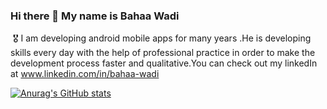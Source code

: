 ### Hi there 👋  My name is Bahaa Wadi


 🎖️ I am developing android mobile apps for many years .He is developing skills every day with the help of professional practice in order to make the development process faster and qualitative.You can check out my linkedIn at  www.linkedin.com/in/bahaa-wadi 
 
[![Anurag's GitHub stats](https://github-readme-stats.vercel.app/api?username=BhaaWadi)](https://github.com/anuraghazra/github-readme-stats)





<!--
**BhaaWadi/BhaaWadi** is a ✨ _special_ ✨ repository because its `README.md` (this file) appears on your GitHub profile.

Here are some ideas to get you started:

- 🔭 I’m currently working on ...
- 🌱 I’m currently learning ...
- 👯 I’m looking to collaborate on ...
- 🤔 I’m looking for help with ...
- 💬 Ask me about ...
- 📫 How to reach me: ...
- 😄 Pronouns: ...
- ⚡ Fun fact: ...
-->

